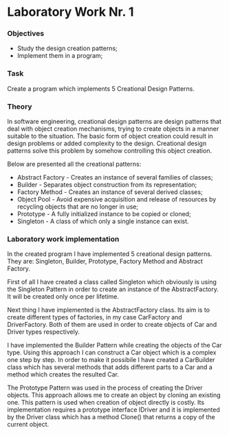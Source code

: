 # Laboratory Work Nr. 1

### Objectives
 - Study the design creation patterns;
 - Implement them in a program;

### Task
Create a program which implements 5 Creational Design Patterns.

### Theory
In software engineering, creational design patterns are design patterns that deal with object creation mechanisms, trying to create objects
in a manner suitable to the situation. The basic form of object creation could result in design problems or added complexity to the design.
Creational design patterns solve this problem by somehow controlling this object creation.

Below are presented all the creational patterns:
 - Abstract Factory - Creates an instance of several families of classes;
 - Builder - Separates object construction from its representation;
 - Factory Method - Creates an instance of several derived classes;
 - Object Pool - Avoid expensive acquisition and release of resources by recycling objects that are no longer in use;
 - Prototype - A fully initialized instance to be copied or cloned;
 - Singleton - A class of which only a single instance can exist.
 
 ### Laboratory work implementation
In the created program I have implemented 5 creational design patterns. They are: Singleton, Builder, Prototype, Factory Method and Abstract Factory.

First of all I have created a class called Singleton which obviously is using the Singleton Pattern in order to create an instance of the
AbstractFactory. It will be created only once per lifetime.

Next thing I have implemented is the AbstractFactory class. Its aim is to create different types of factories, in my case CarFactory and
DriverFactory. Both of them are used in order to create objects of Car and Driver types respectively.

I have implemented the Builder Pattern while creating the objects of the Car type. Using this approach I can construct a Car object which is a complex one step by step. In order to make it possibile I have created a CarBuilder class which has several methods that adds different parts to a Car and a method which creates the resulted Car.

The Prototype Pattern was used in the process of creating the Driver objects. This approach allows me to create an object by cloning an existing one. This pattern is used when creation of object directly is costly. Its implementation requires a prototype interface IDriver and it is implemented by the Driver class which has a method Clone() that returns a copy of the current object.


